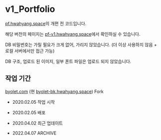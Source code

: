 # v1_Portfolio

[pf.hwahyang.space](https://pf.hwahyang.space)의 개편 전 코드입니다.

해당 버전의 페이지는 [pf-v1.hwahyang.space](https://pf-v1.hwahyang.space)에서 확인하실 수 있습니다.

DB 비밀번호는 가릴 필요가 크게 없어, 가리지 않았습니다. (더 이상 사용하지 않음 + 로컬 서버에서만 접근 가능)

DB 구조, 업로드 된 이미지, 일부 폰트 파일은 업로드 되지 않았습니다.

## 작업 기간

[byolet.com](https://byolet.com) (현 [byolet-bk.hwahyang.space](https://byolet-bk.hwahyang.space)) Fork

- 2020.02.05 작업 시작

- 2020.02.05 배포

- 2020.04.02 최근 업데이트

- 2022.04.07 ARCHIVE